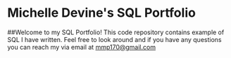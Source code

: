 # Michelle Devine's SQL Portfolio

##Welcome to my SQL Portfolio! This code repository contains example of SQL I have written. Feel free to look around and if you have any questions you can reach my via email at mmp170@gmail.com

